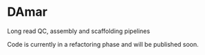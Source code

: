 # DAmar
Long read QC, assembly and scaffolding pipelines

Code is currently in a refactoring phase and will be published soon.

